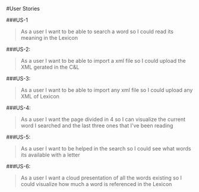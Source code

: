 #User Stories

###US-1  
> As a user I want to be able to search a word so I could read its meaning in the Lexicon

###US-2:
> As a user I want to be able to import a xml file so I could upload the XML gerated in the C&L

###US-3:  
> As a user I want to be able to import any xml file so I could upload any XML of Lexicon

###US-4:  
>As a user I want the page divided in 4 so I can visualize the current word I searched and the last three ones that I've been reading  

###US-5:  
>As a user I want to be helped in the search so I could see what words its available with a letter

###US-6:  
>As a user I want a cloud presentation of all the words existing so I could visualize how much a word is referenced in the Lexicon
